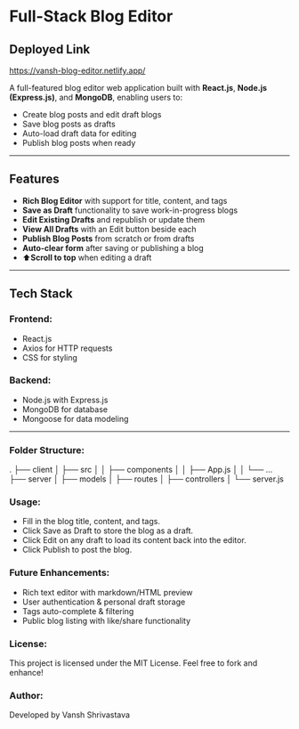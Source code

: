 # Full-Stack Blog Editor
## Deployed Link
https://vansh-blog-editor.netlify.app/

A full-featured blog editor web application built with **React.js**, **Node.js (Express.js)**, and **MongoDB**, enabling users to:

- Create blog posts and edit draft blogs
- Save blog posts as drafts
- Auto-load draft data for editing
- Publish blog posts when ready

---

## Features

- **Rich Blog Editor** with support for title, content, and tags
- **Save as Draft** functionality to save work-in-progress blogs
- **Edit Existing Drafts** and republish or update them
- **View All Drafts** with an Edit button beside each
- **Publish Blog Posts** from scratch or from drafts
- **Auto-clear form** after saving or publishing a blog
- ⬆**Scroll to top** when editing a draft

---

## Tech Stack

### Frontend:
- React.js
- Axios for HTTP requests
- CSS for styling

### Backend:
- Node.js with Express.js
- MongoDB for database
- Mongoose for data modeling

---

### Folder Structure:
.
├── client
│   ├── src
│   │   ├── components
│   │   ├── App.js
│   │   └── ...
├── server
│   ├── models
│   ├── routes
│   ├── controllers
│   └── server.js


### Usage:
- Fill in the blog title, content, and tags.
- Click Save as Draft to store the blog as a draft.
- Click Edit on any draft to load its content back into the editor.
- Click Publish to post the blog.

### Future Enhancements:
- Rich text editor with markdown/HTML preview
- User authentication & personal draft storage
- Tags auto-complete & filtering
- Public blog listing with like/share functionality

### License:
This project is licensed under the MIT License. Feel free to fork and enhance!

### Author:
Developed by Vansh Shrivastava
